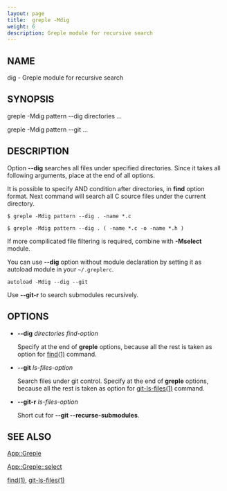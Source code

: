 ```yaml
---
layout: page
title:  greple -Mdig
weight: 6
description: Greple module for recursive search
---
```


## NAME

dig - Greple module for recursive search

## SYNOPSIS

greple -Mdig pattern --dig directories ...

greple -Mdig pattern --git ...

## DESCRIPTION

Option **--dig** searches all files under specified directories.  Since
it takes all following arguments, place at the end of all options.

It is possible to specify AND condition after directories, in **find**
option format.  Next command will search all C source files under the
current directory.

    $ greple -Mdig pattern --dig . -name *.c

    $ greple -Mdig pattern --dig . ( -name *.c -o -name *.h )

If more compilicated file filtering is required, combine with
**-Mselect** module.

You can use **--dig** option without module declaration by setting it
as autoload module in your `~/.greplerc`.

    autoload -Mdig --dig --git

Use **--git-r** to search submodules recursively.

## OPTIONS

- **--dig** _directories_ _find-option_

    Specify at the end of **greple** options, because all the rest is taken
    as option for [find(1)](http://man.he.net/man1/find) command.

- **--git** _ls-files-option_

    Search files under git control.  Specify at the end of **greple**
    options, because all the rest is taken as option for
    [git-ls-files(1)](http://man.he.net/man1/git-ls-files) command.

- **--git-r** _ls-files-option_

    Short cut for **--git --recurse-submodules**.

## SEE ALSO

[App::Greple](https://metacpan.org/pod/App%3A%3AGreple)

[App::Greple::select](https://metacpan.org/pod/App%3A%3AGreple%3A%3Aselect)

[find(1)](http://man.he.net/man1/find), [git-ls-files(1)](http://man.he.net/man1/git-ls-files)
